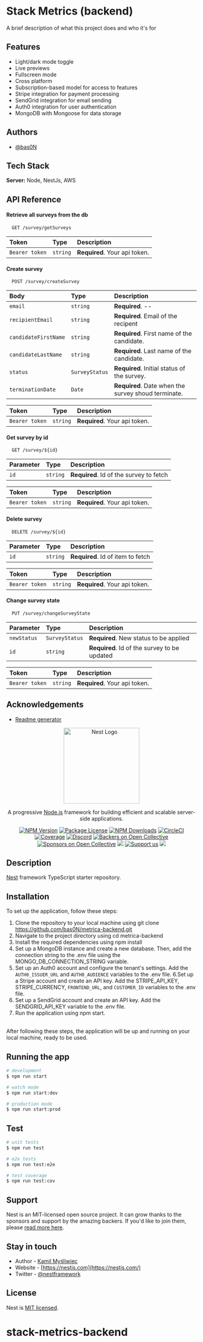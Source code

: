 
# Stack Metrics (backend)

A brief description of what this project does and who it's for


## Features

- Light/dark mode toggle
- Live previews
- Fullscreen mode
- Cross platform
- Subscription-based model for access to features
- Stripe integration for payment processing
- SendGrid integration for email sending
- Auth0 integration for user authentication
- MongoDB with Mongoose for data storage

## Authors

- [@bas0N](https://www.github.com/octokatherine)


## Tech Stack


**Server:** Node, NestJs, AWS 



## API Reference

#### Retrieve all surveys from the db

```http
  GET /survey/getSurveys
```
| Token | Type     | Description                       |
| :-------- | :------- | :-------------------------------- |
| `Bearer token` | `string` | **Required**. Your api token. |

#### Create survey

```http
  POST /survey/createSurvey
```

| Body | Type     | Description                       |
| :-------- | :------- | :-------------------------------- |
| `email`      | `string` | **Required**. -- |
| `recipientEmail`      | `string` | **Required**. Email of the recipent |
| `candidateFirstName`      | `string` | **Required**. First name of the candidate. |
| `candidateLastName`      | `string` | **Required**. Last name of the candidate. |
| `status`      | `SurveyStatus` | **Required**. Initial status of the survey. |
| `terminationDate`      | `Date` | **Required**. Date when the survey shoud terminate. |

| Token | Type     | Description                       |
| :-------- | :------- | :-------------------------------- |
| `Bearer token` | `string` | **Required**. Your api token. |


#### Get survey by id

```http
  GET /survey/${id}
```

| Parameter | Type     | Description                       |
| :-------- | :------- | :-------------------------------- |
| `id`      | `string` | **Required**. Id of the survey to fetch |

| Token | Type     | Description                       |
| :-------- | :------- | :-------------------------------- |
| `Bearer token` | `string` | **Required**. Your api token. |

#### Delete survey

```http
  DELETE /survey/${id}
```

| Parameter | Type     | Description                       |
| :-------- | :------- | :-------------------------------- |
| `id`      | `string` | **Required**. Id of item to fetch |

| Token | Type     | Description                       |
| :-------- | :------- | :-------------------------------- |
| `Bearer token` | `string` | **Required**. Your api token. |

#### Change survey state

```http
  PUT /survey/changeSurveyState
```

| Parameter | Type     | Description                       |
| :-------- | :------- | :-------------------------------- |
| `newStatus`      | `SurveyStatus` | **Required**. New status to be applied |
| `id`      | `string` | **Required**. Id of the survey to be updated |


| Token | Type     | Description                       |
| :-------- | :------- | :-------------------------------- |
| `Bearer token` | `string` | **Required**. Your api token. |



## Acknowledgements

 - [Readme generator](https://readme.so/editor)

<p align="center">
  <a href="http://nestjs.com/" target="blank"><img src="https://nestjs.com/img/logo-small.svg" width="200" alt="Nest Logo" /></a>
</p>

[circleci-image]: https://img.shields.io/circleci/build/github/nestjs/nest/master?token=abc123def456
[circleci-url]: https://circleci.com/gh/nestjs/nest

  <p align="center">A progressive <a href="http://nodejs.org" target="_blank">Node.js</a> framework for building efficient and scalable server-side applications.</p>
    <p align="center">
<a href="https://www.npmjs.com/~nestjscore" target="_blank"><img src="https://img.shields.io/npm/v/@nestjs/core.svg" alt="NPM Version" /></a>
<a href="https://www.npmjs.com/~nestjscore" target="_blank"><img src="https://img.shields.io/npm/l/@nestjs/core.svg" alt="Package License" /></a>
<a href="https://www.npmjs.com/~nestjscore" target="_blank"><img src="https://img.shields.io/npm/dm/@nestjs/common.svg" alt="NPM Downloads" /></a>
<a href="https://circleci.com/gh/nestjs/nest" target="_blank"><img src="https://img.shields.io/circleci/build/github/nestjs/nest/master" alt="CircleCI" /></a>
<a href="https://coveralls.io/github/nestjs/nest?branch=master" target="_blank"><img src="https://coveralls.io/repos/github/nestjs/nest/badge.svg?branch=master#9" alt="Coverage" /></a>
<a href="https://discord.gg/G7Qnnhy" target="_blank"><img src="https://img.shields.io/badge/discord-online-brightgreen.svg" alt="Discord"/></a>
<a href="https://opencollective.com/nest#backer" target="_blank"><img src="https://opencollective.com/nest/backers/badge.svg" alt="Backers on Open Collective" /></a>
<a href="https://opencollective.com/nest#sponsor" target="_blank"><img src="https://opencollective.com/nest/sponsors/badge.svg" alt="Sponsors on Open Collective" /></a>
  <a href="https://paypal.me/kamilmysliwiec" target="_blank"><img src="https://img.shields.io/badge/Donate-PayPal-ff3f59.svg"/></a>
    <a href="https://opencollective.com/nest#sponsor"  target="_blank"><img src="https://img.shields.io/badge/Support%20us-Open%20Collective-41B883.svg" alt="Support us"></a>
  <a href="https://twitter.com/nestframework" target="_blank"><img src="https://img.shields.io/twitter/follow/nestframework.svg?style=social&label=Follow"></a>
</p>
  <!--[![Backers on Open Collective](https://opencollective.com/nest/backers/badge.svg)](https://opencollective.com/nest#backer)
  [![Sponsors on Open Collective](https://opencollective.com/nest/sponsors/badge.svg)](https://opencollective.com/nest#sponsor)-->

## Description

[Nest](https://github.com/nestjs/nest) framework TypeScript starter repository.

## Installation

To set up the  application, follow these steps:

1. Clone the repository to your local machine using git clone https://github.com/bas0N/metrica-backend.git
2. Navigate to the project directory using cd metrica-backend
3. Install the required dependencies using npm install
4. Set up a MongoDB instance and create a new database. Then, add the connection string to the .env file using the MONGO_DB_CONNECTION_STRING variable.
5. Set up an Auth0 account and configure the tenant's settings. Add the `AUTH0_ISSUER_URL` and `AUTH0_AUDIENCE` variables to the .env file.
6.Set up a Stripe account and create an API key. Add the STRIPE_API_KEY, STRIPE_CURRENCY, `FRONTEND_URL`, and `CUSTOMER_ID` variables to the .env file.
7. Set up a SendGrid account and create an API key. Add the SENDGRID_API_KEY variable to the .env file.
8. Run the application using npm start.
<br/>
After following these steps, the  application will be up and running on your local machine, ready to be used.



## Running the app

```bash
# development
$ npm run start

# watch mode
$ npm run start:dev

# production mode
$ npm run start:prod
```

## Test

```bash
# unit tests
$ npm run test

# e2e tests
$ npm run test:e2e

# test coverage
$ npm run test:cov
```

## Support

Nest is an MIT-licensed open source project. It can grow thanks to the sponsors and support by the amazing backers. If you'd like to join them, please [read more here](https://docs.nestjs.com/support).

## Stay in touch

- Author - [Kamil Myśliwiec](https://kamilmysliwiec.com)
- Website - [https://nestjs.com](https://nestjs.com/)
- Twitter - [@nestframework](https://twitter.com/nestframework)

## License

Nest is [MIT licensed](LICENSE).
# stack-metrics-backend

